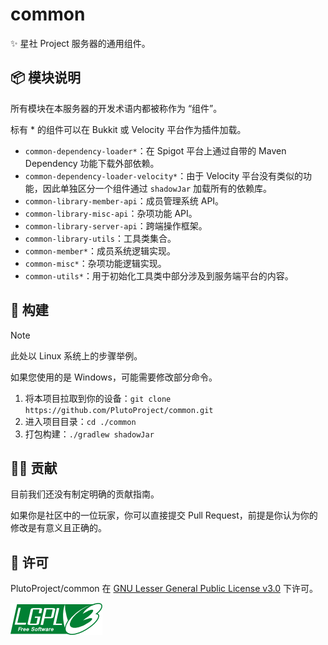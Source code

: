 # common

✨ 星社 Project 服务器的通用组件。

## 📦 模块说明

所有模块在本服务器的开发术语内都被称作为 “组件”。

标有 * 的组件可以在 Bukkit 或 Velocity 平台作为插件加载。

- `common-dependency-loader*`：在 Spigot 平台上通过自带的 Maven Dependency 功能下载外部依赖。
- `common-dependency-loader-velocity*`：由于 Velocity 平台没有类似的功能，因此单独区分一个组件通过 `shadowJar` 加载所有的依赖库。
- `common-library-member-api`：成员管理系统 API。
- `common-library-misc-api`：杂项功能 API。
- `common-library-server-api`：跨端操作框架。
- `common-library-utils`：工具类集合。
- `common-member*`：成员系统逻辑实现。
- `common-misc*`：杂项功能逻辑实现。
- `common-utils*`：用于初始化工具类中部分涉及到服务端平台的内容。

## 🔧 构建

> [!NOTE]
>
> 此处以 Linux 系统上的步骤举例。
>
> 如果您使用的是 Windows，可能需要修改部分命令。
>

1. 将本项目拉取到你的设备：`git clone https://github.com/PlutoProject/common.git`
2. 进入项目目录：`cd ./common`
3. 打包构建：`./gradlew shadowJar`

## 👨‍💻 贡献

目前我们还没有制定明确的贡献指南。

如果你是社区中的一位玩家，你可以直接提交 Pull Request，前提是你认为你的修改是有意义且正确的。

## 📄️ 许可

PlutoProject/common 在 [GNU Lesser General Public License v3.0](https://www.gnu.org/licenses/lgpl-3.0.html) 下许可。

![license](lgpl-v3.png)